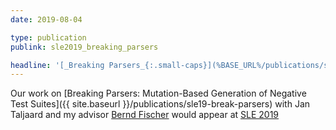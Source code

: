 ```yaml
---
date: 2019-08-04

type: publication
publink: sle2019_breaking_parsers

headline: '[_Breaking Parsers_{:.small-caps}](%BASE_URL%/publications/sle19-break-parsers) =fa^angle-double-right^fa= SLE =qq= 19'
---
```

Our work on [Breaking Parsers: Mutation-Based Generation of Negative Test Suites]({{ site.baseurl }}/publications/sle19-break-parsers)
with Jan Taljaard and my advisor [Bernd Fischer][fisch] 
would appear at [SLE 2019][SLE19]

[SLE19]: https://conf.researchr.org/home/sle-2019
[fisch]: https://bfischer.pages.cs.sun.ac.za/
